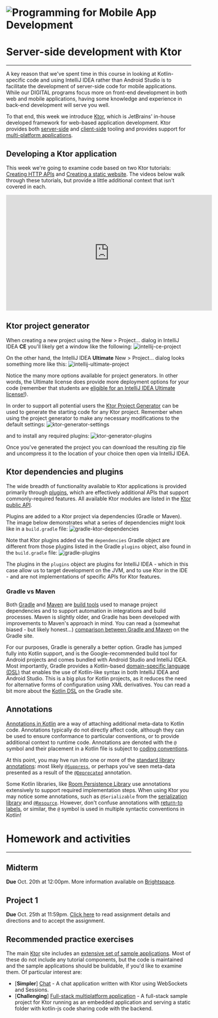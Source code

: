 # ![Programming for Mobile App Development](images/1366x768-kotlin2022_2.png )

# Server-side development with Ktor
---
A key reason that we've spent time in this course in looking at Kotlin-specific code and using IntelliJ IDEA rather than Android Studio is to facilitate the development of server-side code for mobile applications. While our DIGITAL programs focus more on front-end development in both web and mobile applications, having some knowledge and experience in back-end development will serve you well.

To that end, this week we introduce [Ktor](https://ktor.io/), which is JetBrains' in-house developed framework for web-based application development. Ktor provides both [server-side](https://ktor.io/docs/intellij-idea.html) and [client-side](https://ktor.io/docs/getting-started-ktor-client.html) tooling and provides support for [multi-platform applications](https://ktor.io/docs/getting-started-ktor-client-multiplatform-mobile.html). 

## Developing a Ktor application
This week we're going to examine code based on two Ktor tutorials: [Creating HTTP APIs](https://ktor.io/docs/creating-http-apis.html) and [Creating a static website](https://ktor.io/docs/creating-static-website.html). The videos below walk through these tutorials, but provide a little additional context that isn't covered in each.

<iframe width="560" height="315" src="https://www.youtube.com/embed/6G8tCzYkliQ" title="YouTube video player" frameborder="0" allow="accelerometer; autoplay; clipboard-write; encrypted-media; gyroscope; picture-in-picture" allowfullscreen></iframe>

## Ktor project generator
When creating a new project using the New > Project... dialog in IntelliJ IDEA **CE** you'll likely get a window like the following:
![intellij-ce-project](images/project-ce.png)

On the other hand, the IntelliJ IDEA **Ultimate** New > Project... dialog looks something more like this:
![intellij-ultimate-project](images/project-ultimate.png)

Notice the many more options available for project generators. In other words, the Ultimate license does provide more deployment options for your code (remember that students are [eligible for an IntelliJ IDEA Ultimate license!](https://www.jetbrains.com/community/education/#students)).

In order to support all potential users the [Ktor Project Generator](https://start.ktor.io) can be used to generate the starting code for any Ktor project. Remember when using the project generator to make any necessary modifications to the default settings:
![ktor-generator-settings](images/Kapture%202022-11-12%20at%2015.53.01.gif)

and to install any required plugins:
![ktor-generator-plugins](images/Kapture%202022-11-12%20at%2015.55.29.gif)

Once you've generated the project you can download the resulting zip file and uncompress it to the location of your choice then open via IntelliJ IDEA. 

## Ktor dependencies and plugins
The wide breadth of functionality available to Ktor applications is provided primarily through [plugins](https://ktor.io/docs/plugins.html), which are effectively additional APIs that support commonly-required features. All available Ktor modules are listed in the [Ktor public API](https://api.ktor.io/index.html).

Plugins are added to a Ktor project via dependencies (Gradle or Maven). The image below demonstrates what a series of dependencies might look like in a `build.gradle` file:
![gradle-ktor-dependencies](images/ktor-dependencies.png)

Note that Ktor plugins added via the `dependencies` Gradle object are different from those plugins listed in the Gradle `plugins` object, also found in the `build.gradle` file:
![gradle-plugins](images/intellij-plugins.png)

The plugins in the `plugins` object are plugins for IntelliJ IDEA - which in this case allow us to target development on the JVM, and to use Ktor in the IDE - and are not implementations of specific APIs for Ktor features.

### Gradle vs Maven
Both [Gradle](https://gradle.org/) and [Maven](https://maven.apache.org/) are [build tools](https://en.wikipedia.org/wiki/Build_automation) used to manage project dependencies and to support automation in integrations and build processes. Maven is slightly older, and Gradle has been developed with improvements to Maven's approach in mind. You can read a (somewhat biased - but likely honest...) [comparison between Gradle and Maven](https://gradle.org/maven-vs-gradle/) on the Gradle site.

For our purposes, Gradle is generally a better option. Gradle has jumped fully into Kotlin support, and is the Google-recommended build tool for Android projects and comes bundled with Android Studio and IntelliJ IDEA. Most importantly, Gradle provides a Kotlin-based [domain-specific language (DSL)](https://en.wikipedia.org/wiki/Domain-specific_language) that enables the use of Kotlin-like syntax in both IntelliJ IDEA and Android Studio. This is a big plus for Kotlin projects, as it reduces the need for alternative forms of configuration using XML derivatives. You can read a bit more about the [Kotlin DSL](https://gradle.org/kotlin/) on the Gradle site.

## Annotations
[Annotations in Kotlin](https://kotlinlang.org/docs/annotations.html) are a way of attaching additional meta-data to Kotlin code. Annotations typically do not directly affect code, although they can be used to ensure conformance to particular conventions, or to provide additional context to runtime code. Annotations are denoted with the `@` symbol and their placement in a Kotlin file is subject to [coding conventions](https://kotlinlang.org/docs/coding-conventions.html#annotations).

At this point, you may hve run into one or more of the [standard library annotations](https://kotlinlang.org/api/latest/jvm/stdlib/kotlin/-annotation.html): most likely [`@Suppress`](https://kotlinlang.org/api/latest/jvm/stdlib/kotlin/-suppress/), or perhaps you've seen meta-data presented as a result of the [`@Deprecated`](https://kotlinlang.org/api/latest/jvm/stdlib/kotlin/-deprecated/) annotation.

Some Kotlin libraries, like [Room Persistence Library](https://developer.android.com/jetpack/androidx/releases/room) use annotations extensively to support required implementation steps. When using Ktor you may notice some annotations, such as `@Serializable` from the [serialization library](https://kotlinlang.org/docs/serialization.html) and [`@Resource`](https://ktor.io/docs/type-safe-routing.html#resource_classes). However, don't confuse annotations with [return-to labels](https://kotlinlang.org/docs/returns.html#return-to-labels), or similar, the `@` symbol is used in multiple syntactic conventions in Kotlin!


# Homework and activities
---
## Midterm 
**Due** Oct. 20th at 12:00pm. More information available on [Brightspace](https://mycourses.nic.bc.ca/d2l/lms/quizzing/user/quiz_summary.d2l?qi=25359&ou=28107).

## Project 1
**Due** Oct. 25th at 11:59pm. [Click here](https://classroom.github.com/a/A1RmJEwr) to read assignment details and directions and to accept the assignment. 
## Recommended practice exercises
The main [Ktor](https://ktor.io/) site includes an [extensive set of sample applications](https://ktor.io/learn/). Most of these do not include any tutorial components, but the code is maintained and the sample applications should be buildable, if you'd like to examine them. Of particular interest are:
- \[**Simpler**\] [Chat](https://github.com/ktorio/ktor-samples/tree/main/chat) - A chat application written with Ktor using WebSockets and Sessions.
- \[**Challenging**\] [Full-stack multiplatform application](https://github.com/ktorio/ktor-samples/tree/main/fullstack-mpp) - A full-stack sample project for Ktor running as an embedded application and serving a static folder with kotlin-js code sharing code with the backend.